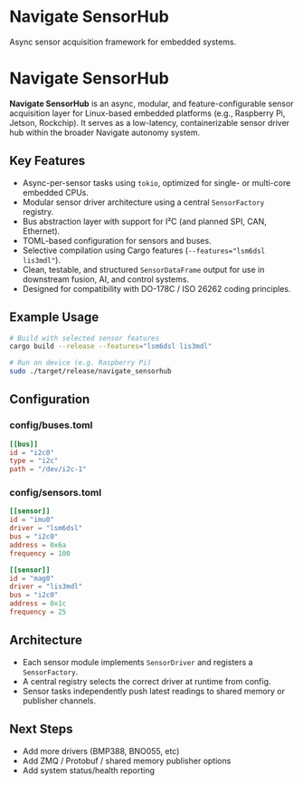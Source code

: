 # Navigate SensorHub

Async sensor acquisition framework for embedded systems.

# Navigate SensorHub

**Navigate SensorHub** is an async, modular, and feature-configurable sensor acquisition layer for Linux-based embedded platforms (e.g., Raspberry Pi, Jetson, Rockchip). It serves as a low-latency, containerizable sensor driver hub within the broader Navigate autonomy system.

## Key Features

- Async-per-sensor tasks using `tokio`, optimized for single- or multi-core embedded CPUs.
- Modular sensor driver architecture using a central `SensorFactory` registry.
- Bus abstraction layer with support for I²C (and planned SPI, CAN, Ethernet).
- TOML-based configuration for sensors and buses.
- Selective compilation using Cargo features (`--features="lsm6dsl lis3mdl"`).
- Clean, testable, and structured `SensorDataFrame` output for use in downstream fusion, AI, and control systems.
- Designed for compatibility with DO-178C / ISO 26262 coding principles.

## Example Usage

```bash
# Build with selected sensor features
cargo build --release --features="lsm6dsl lis3mdl"

# Run on device (e.g. Raspberry Pi)
sudo ./target/release/navigate_sensorhub
```

## Configuration

### config/buses.toml

```toml
[[bus]]
id = "i2c0"
type = "i2c"
path = "/dev/i2c-1"
```

### config/sensors.toml

```toml
[[sensor]]
id = "imu0"
driver = "lsm6dsl"
bus = "i2c0"
address = 0x6a
frequency = 100

[[sensor]]
id = "mag0"
driver = "lis3mdl"
bus = "i2c0"
address = 0x1c
frequency = 25
```

## Architecture

- Each sensor module implements `SensorDriver` and registers a `SensorFactory`.
- A central registry selects the correct driver at runtime from config.
- Sensor tasks independently push latest readings to shared memory or publisher channels.

## Next Steps

- Add more drivers (BMP388, BNO055, etc)
- Add ZMQ / Protobuf / shared memory publisher options
- Add system status/health reporting